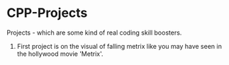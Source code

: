 # CPP-Projects
Projects - which are some kind of real coding skill boosters.

1. First project is on the visual of falling metrix like you may have seen in the hollywood movie 'Metrix'.
